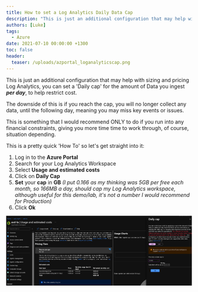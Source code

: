 ```yaml
---
title: How to set a Log Analytics Daily Data Cap
description: "This is just an additional configuration that may help with sizing and pricing Log Analytics, you can set a 'Daily cap' for the amount of Data you inges..."
authors: [Luke]
tags:
  - Azure
date: 2021-07-10 00:00:00 +1300
toc: false
header:
  teaser: /uploads/azportal_loganalyticscap.png
---
```

This is just an additional configuration that may help with sizing and pricing Log Analytics, you can set a 'Daily cap' for the amount of Data you ingest **_per day_**, to help restrict cost.

The downside of this is if you reach the cap, you will no longer collect any data, until the following day, meaning you may miss key events or issues.

This is something that I would recommend ONLY to do if you run into any financial constraints, giving you more time time to work through, of course, situation depending.

This is a pretty quick 'How To' so let's get straight into it:

1. Log in to the **Azure Portal**
2. Search for your Log Analytics Workspace
3. Select **Usage and estimated costs**
4. Click on **Daily Cap**
5. **Set** your **cap** in **GB** _(I put 0.166 as my thinking was 5GB per free each month, so 166MB a day, should cap my Log Analytics workspace, although useful for this demo/lab, it's not a number I would recommend for Production)_
6. Click **Ok**

![Log Analytics - Set Daily Cap](/uploads/azportal_loganalyticscap.png "Log Analytics - Set Daily Cap")
